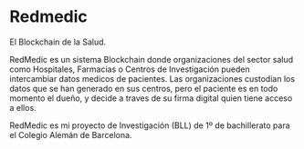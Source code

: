 # Redmedic
El Blockchain de la Salud.

RedMedic es un sistema Blockchain donde organizaciones del sector salud como Hospitales, Farmacias o Centros de Investigación pueden intercambiar datos medicos de pacientes. Las organizaciones custodian los datos que se han generado en sus centros, pero el paciente es en todo momento el dueño, y decide a traves de su firma digital quien tiene acceso a ellos.

RedMedic es mi proyecto de Investigación (BLL) de 1º de bachillerato para el Colegio Alemán de Barcelona.

